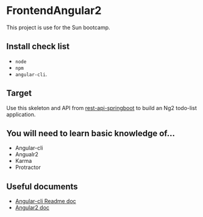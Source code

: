 # FrontendAngular2

This project is use for the Sun bootcamp.

## Install check list
* `node` 
* `npm`
* `angular-cli`.

## Target
Use this skeleton and API from [rest-api-springboot](https://git.thoughtworks.net/sun-bootcamp/rest-api-springboot) to build an Ng2 todo-list application.

## You will need to learn basic knowledge of...

* Angular-cli
* Angualr2
* Karma
* Protractor

## Useful documents
* [Angular-cli Readme doc](https://github.com/angular/angular-cli/blob/master/README.md)
* [Angular2 doc](https://angular.io/docs/ts/latest/)